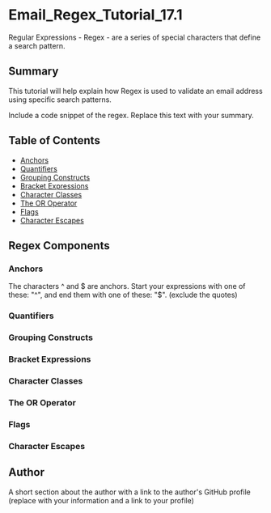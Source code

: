 # Email_Regex_Tutorial_17.1

Regular Expressions - Regex - are a series of special characters that define a search pattern.

## Summary

This tutorial will help explain how Regex is used to validate an email address using specific search patterns.

Include a code snippet of the regex. Replace this text with your summary.

## Table of Contents

- [Anchors](#anchors)
- [Quantifiers](#quantifiers)
- [Grouping Constructs](#grouping-constructs)
- [Bracket Expressions](#bracket-expressions)
- [Character Classes](#character-classes)
- [The OR Operator](#the-or-operator)
- [Flags](#flags)
- [Character Escapes](#character-escapes)

## Regex Components

### Anchors
The characters ^ and \$ are anchors. Start your expressions with one of these: "^", and end them with one of these: "$". (exclude the quotes) 

### Quantifiers

### Grouping Constructs

### Bracket Expressions

### Character Classes

### The OR Operator

### Flags

### Character Escapes

## Author

A short section about the author with a link to the author's GitHub profile (replace with your information and a link to your profile)